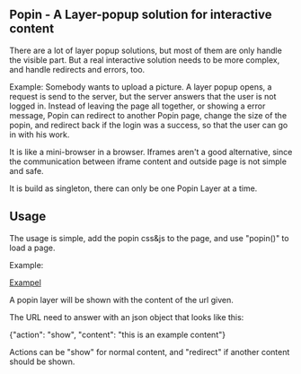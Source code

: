 Popin - A Layer-popup solution for interactive content
------------------------------------------------------

There are a lot of layer popup solutions, but most of them are only handle
the visible part. But a real interactive solution needs to be more complex,
and handle redirects and errors, too.

Example:
Somebody wants to upload a picture. A layer popup opens, a request is send to
the server, but the server answers that the user is not logged in.
Instead of leaving the page all together, or showing a error message, Popin can
redirect to another Popin page, change the size of the popin, and redirect back
if the login was a success, so that the user can go in with his work.

It is like a mini-browser in a browser. Iframes aren't a good alternative, since
the communication between iframe content and outside page is not simple and
safe.

It is build as singleton, there can only be one Popin Layer at a time.

Usage
-----

The usage is simple, add the popin css&js to the page, and use "popin()" to
load a page.

Example:

<a href="Javascript: popin('/my/url)">Exampel</a>

A popin layer will be shown with the content of the url given.

The URL need to answer with an json object that looks like this:

{"action": "show", "content": "this is an example content"}

Actions can be "show" for normal content, and "redirect" if another content
should be shown.